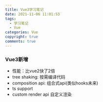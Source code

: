 ```yaml
---
title: Vue3学习笔记
date: 2021-11-06 11:01:53
tags: 
  - 学习笔记
  - Vue
categories: Vue
copyright: true
comments: true
---
```


### Vue3新增
- 性能：比vue2快了2倍
- tree shaking: 按需编译代码
- composition api: 组合式api(类似hooks未来)
- ts support
- custom render api 自定义渲染

